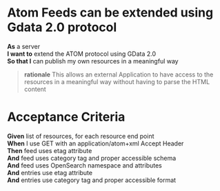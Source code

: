 Atom Feeds can be extended using Gdata 2.0 protocol
===================================================

**As**	a server<br/>
**I want to** extend the ATOM protocol using GData 2.0<br/>
**So that I** can publish my own resources in a meaningful way<br/>
		
> **rationale** This allows an external Application to have access to the resources in a meaningful way without having to parse the HTML content

Acceptance Criteria
===================

**Given**	list of resources, for each resource end point<br/>
**When**	I use GET with an application/atom+xml Accept Header<br/>
**Then**  	feed uses etag attribute<br/>
**And**    	feed uses category tag and proper accessible schema<br/>
**And**		feed uses OpenSearch namespace and attributes<br/>
**And** 	entries use etag attribute<br/>
**And** 	entries use category tag and proper accessible format<br/>